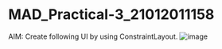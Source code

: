 # MAD_Practical-3_21012011158

AIM: Create following UI by using ConstraintLayout.
![image](https://github.com/vikaslohar21/MAD_Practical-3_21012011158/assets/98016883/19260db9-0a47-4844-b2d8-1303185e0f01)
